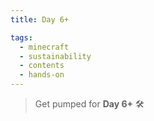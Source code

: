 ```yaml
---
title: Day 6+

tags:
  - minecraft
  - sustainability
  - contents
  - hands-on
---
```


> Get pumped for **Day 6+** 🛠️

